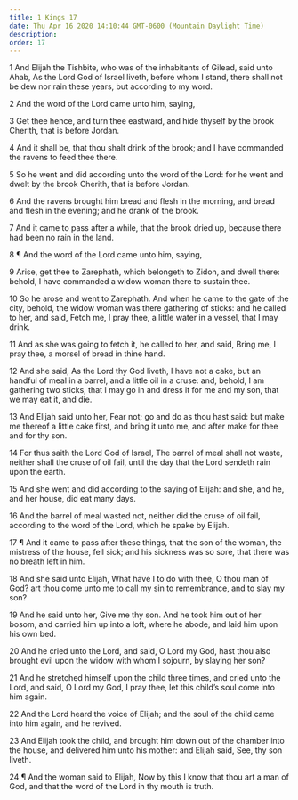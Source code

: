 ```yaml
---
title: 1 Kings 17
date: Thu Apr 16 2020 14:10:44 GMT-0600 (Mountain Daylight Time)
description: 
order: 17
---
```


<p>
  1 And Elijah the Tishbite, who was of the inhabitants of Gilead, said unto
  Ahab, As the Lord God of Israel liveth, before whom I stand, there shall not
  be dew nor rain these years, but according to my word.
</p>
<p>2 And the word of the Lord came unto him, saying,</p>
<p>
  3 Get thee hence, and turn thee eastward, and hide thyself by the brook
  Cherith, that is before Jordan.
</p>
<p>
  4 And it shall be, that thou shalt drink of the brook; and I have commanded
  the ravens to feed thee there.
</p>
<p>
  5 So he went and did according unto the word of the Lord: for he went and
  dwelt by the brook Cherith, that is before Jordan.
</p>
<p>
  6 And the ravens brought him bread and flesh in the morning, and bread and
  flesh in the evening; and he drank of the brook.
</p>
<p>
  7 And it came to pass after a while, that the brook dried up, because there
  had been no rain in the land.
</p>
<p>8 &#xB6; And the word of the Lord came unto him, saying,</p>
<p>
  9 Arise, get thee to Zarephath, which belongeth to Zidon, and dwell there:
  behold, I have commanded a widow woman there to sustain thee.
</p>
<p>
  10 So he arose and went to Zarephath. And when he came to the gate of the
  city, behold, the widow woman was there gathering of sticks: and he called to
  her, and said, Fetch me, I pray thee, a little water in a vessel, that I may
  drink.
</p>
<p>
  11 And as she was going to fetch it, he called to her, and said, Bring me, I
  pray thee, a morsel of bread in thine hand.
</p>
<p>
  12 And she said, As the Lord thy God liveth, I have not a cake, but an handful
  of meal in a barrel, and a little oil in a cruse: and, behold, I am gathering
  two sticks, that I may go in and dress it for me and my son, that we may eat
  it, and die.
</p>
<p>
  13 And Elijah said unto her, Fear not; go and do as thou hast said: but make
  me thereof a little cake first, and bring it unto me, and after make for thee
  and for thy son.
</p>
<p>
  14 For thus saith the Lord God of Israel, The barrel of meal shall not waste,
  neither shall the cruse of oil fail, until the day that the Lord sendeth rain
  upon the earth.
</p>
<p>
  15 And she went and did according to the saying of Elijah: and she, and he,
  and her house, did eat many days.
</p>
<p>
  16 And the barrel of meal wasted not, neither did the cruse of oil fail,
  according to the word of the Lord, which he spake by Elijah.
</p>
<p>
  17 &#xB6; And it came to pass after these things, that the son of the woman,
  the mistress of the house, fell sick; and his sickness was so sore, that there
  was no breath left in him.
</p>
<p>
  18 And she said unto Elijah, What have I to do with thee, O thou man of God?
  art thou come unto me to call my sin to remembrance, and to slay my son?
</p>
<p>
  19 And he said unto her, Give me thy son. And he took him out of her bosom,
  and carried him up into a loft, where he abode, and laid him upon his own bed.
</p>
<p>
  20 And he cried unto the Lord, and said, O Lord my God, hast thou also brought
  evil upon the widow with whom I sojourn, by slaying her son?
</p>
<p>
  21 And he stretched himself upon the child three times, and cried unto the
  Lord, and said, O Lord my God, I pray thee, let this child&#x2019;s soul come
  into him again.
</p>
<p>
  22 And the Lord heard the voice of Elijah; and the soul of the child came into
  him again, and he revived.
</p>
<p>
  23 And Elijah took the child, and brought him down out of the chamber into the
  house, and delivered him unto his mother: and Elijah said, See, thy son
  liveth.
</p>
<p>
  24 &#xB6; And the woman said to Elijah, Now by this I know that thou art a man
  of God, and that the word of the Lord in thy mouth is truth.
</p>
